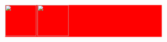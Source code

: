 
<div style="background-color: red">
  <img  style="height: 100px" src="https://github-readme-stats.vercel.app/api/top-langs/?username=grodrigues-dev&layout=compact">
  <img  style="height: 100px"  src="https://github-readme-stats.vercel.app/api?username=grodrigues-dev">
</div>
<!--
**grodrigues-dev/grodrigues-dev** is a ✨ _special_ ✨ repository because its `README.md` (this file) appears on your GitHub profile.

Here are some ideas to get you started:

- 🔭 I’m currently working on ...
- 🌱 I’m currently learning ...
- 👯 I’m looking to collaborate on ...
- 🤔 I’m looking for help with ...
- 💬 Ask me about ...
- 📫 How to reach me: ...
- 😄 Pronouns: ...
- ⚡ Fun fact: ...
-->

